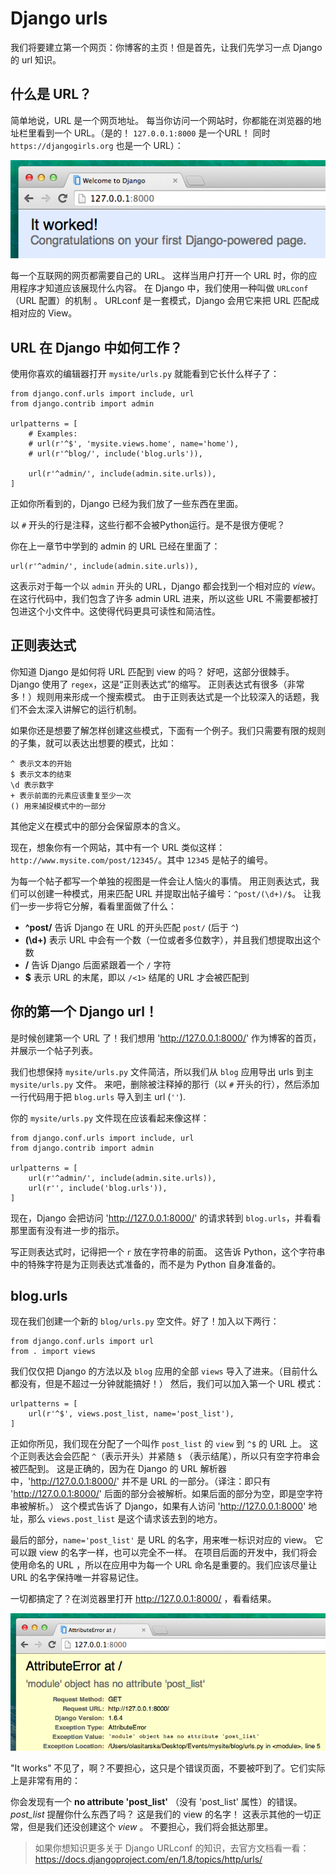 # Django urls

我们将要建立第一个网页：你博客的主页！但是首先，让我们先学习一点 Django 的 url 知识。

## 什么是 URL？

简单地说，URL 是一个网页地址。 每当你访问一个网站时，你都能在浏览器的地址栏里看到一个 URL。（是的！ `127.0.0.1:8000` 是一个URL！ 同时 `https://djangogirls.org` 也是一个 URL）：

![URL][1]

 [1]: images/url.png

每一个互联网的网页都需要自己的 URL。 这样当用户打开一个 URL 时，你的应用程序才知道应该展现什么内容。 在 Django 中，我们使用一种叫做 `URLconf` （URL 配置）的机制 。 URLconf 是一套模式，Django 会用它来把 URL 匹配成相对应的 View。

## URL 在 Django 中如何工作？

使用你喜欢的编辑器打开 `mysite/urls.py` 就能看到它长什么样子了：

    from django.conf.urls import include, url
    from django.contrib import admin
    
    urlpatterns = [
        # Examples:
        # url(r'^$', 'mysite.views.home', name='home'),
        # url(r'^blog/', include('blog.urls')),
    
        url(r'^admin/', include(admin.site.urls)),
    ]
    

正如你所看到的，Django 已经为我们放了一些东西在里面。

以 `#` 开头的行是注释，这些行都不会被Python运行。是不是很方便呢？

你在上一章节中学到的 admin 的 URL 已经在里面了：

    url(r'^admin/', include(admin.site.urls)),
    

这表示对于每一个以 `admin` 开头的 URL，Django 都会找到一个相对应的 *view*。 在这行代码中，我们包含了许多 admin URL 进来，所以这些 URL 不需要都被打包进这个小文件中。这使得代码更具可读性和简洁性。

## 正则表达式

你知道 Django 是如何将 URL 匹配到 view 的吗？ 好吧，这部分很棘手。 Django 使用了 `regex`，这是“正则表达式”的缩写。 正则表达式有很多（非常多！）规则用来形成一个搜索模式。 由于正则表达式是一个比较深入的话题，我们不会太深入讲解它的运行机制。

如果你还是想要了解怎样创建这些模式，下面有一个例子。我们只需要有限的规则的子集，就可以表达出想要的模式，比如：

    ^ 表示文本的开始
    $ 表示文本的结束
    \d 表示数字
    + 表示前面的元素应该重复至少一次
    () 用来捕捉模式中的一部分
    

其他定义在模式中的部分会保留原本的含义。

现在，想象你有一个网站，其中有一个 URL 类似这样：`http://www.mysite.com/post/12345/`。其中 `12345` 是帖子的编号。

为每一个帖子都写一个单独的视图是一件会让人恼火的事情。 用正则表达式，我们可以创建一种模式，用来匹配 URL 并提取出帖子编号：`^post/(\d+)/$`。 让我们一步一步将它分解，看看里面做了什么：


* **^post/** 告诉 Django 在 URL 的开头匹配 `post/` (后于 `^`)
* **(\d+)** 表示 URL 中会有一个数（一位或者多位数字），并且我们想提取出这个数
* **/** 告诉 Django 后面紧跟着一个 `/` 字符
* **$** 表示 URL 的末尾，即以 `/<1>` 结尾的 URL 才会被匹配到

## 你的第一个 Django url！

是时候创建第一个 URL 了！我们想用 'http://127.0.0.1:8000/' 作为博客的首页，并展示一个帖子列表。

我们也想保持 `mysite/urls.py` 文件简洁，所以我们从 `blog` 应用导出 urls 到主 `mysite/urls.py` 文件。
来吧，删除被注释掉的那行（以 `#` 开头的行），然后添加一行代码用于把 `blog.urls` 导入到主 url (`''`).
    
你的 `mysite/urls.py` 文件现在应该看起来像这样：
        
    from django.conf.urls import include, url
    from django.contrib import admin
            
    urlpatterns = [
        url(r'^admin/', include(admin.site.urls)),
        url(r'', include('blog.urls')),
    ]
            
        
现在，Django 会把访问 'http://127.0.0.1:8000/' 的请求转到 `blog.urls`，并看看那里面有没有进一步的指示。
        
写正则表达式时，记得把一个 `r` 放在字符串的前面。 这告诉 Python，这个字符串中的特殊字符是为正则表达式准备的，而不是为 Python 自身准备的。
        
## blog.urls
        
现在我们创建一个新的 `blog/urls.py` 空文件。好了！加入以下两行：
        
    from django.conf.urls import url
    from . import views

我们仅仅把 Django 的方法以及 `blog` 应用的全部 `views` 导入了进来。（目前什么都没有，但是不超过一分钟就能搞好！） 然后，我们可以加入第一个 URL 模式：
        
    urlpatterns = [
        url(r'^$', views.post_list, name='post_list'),
    ]
            
        
正如你所见，我们现在分配了一个叫作 `post_list` 的 `view` 到 `^$` 的 URL 上。 这个正则表达会会匹配 `^`（表示开头）并紧随 `$` （表示结尾），所以只有空字符串会被匹配到。 这是正确的，因为在 Django 的 URL 解析器中，'http://127.0.0.1:8000/' 并不是 URL 的一部分。（译注：即只有 'http://127.0.0.1:8000/' 后面的部分会被解析。如果后面的部分为空，即是空字符串被解析。） 这个模式告诉了 Django，如果有人访问 'http://127.0.0.1:8000' 地址，那么 `views.post_list` 是这个请求该去到的地方。
        
最后的部分，`name='post_list'` 是 URL 的名字，用来唯一标识对应的 view。 它可以跟 view 的名字一样，也可以完全不一样。 在项目后面的开发中，我们将会使用命名的 URL ，所以在应用中为每一个 URL 命名是重要的。我们应该尽量让 URL 的名字保持唯一并容易记住。
        
一切都搞定了？在浏览器里打开 http://127.0.0.1:8000/ ，看看结果。
        
![错误][2]
        
"It works" 不见了，啊？不要担心，这只是个错误页面，不要被吓到了。它们实际上是非常有用的：
        
你会发现有一个 **no attribute 'post_list'** （没有 'post_list' 属性）的错误。 *post_list* 提醒你什么东西了吗？ 这是我们的 view 的名字！ 这表示其他的一切正常，但是我们还没创建这个 *view* 。 不要担心，我们将会抵达那里。
        
> 如果你想知识更多关于 Django URLconf 的知识，去官方文档看一看：https://docs.djangoproject.com/en/1.8/topics/http/urls/

 [2]: images/error1.png
